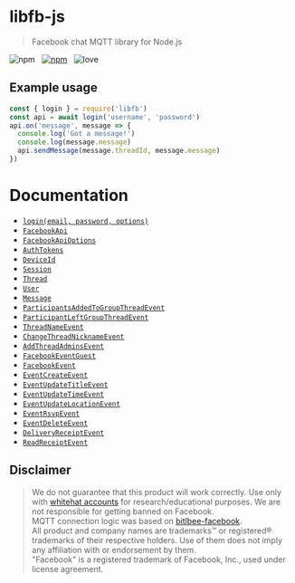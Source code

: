 # libfb-js

> Facebook chat MQTT library for Node.js

![npm](https://img.shields.io/npm/v/libfb.svg?style=for-the-badge) &nbsp;
[![npm](https://img.shields.io/npm/dt/libfb.svg?style=for-the-badge)](https://npmjs.com/package/libfb) &nbsp;
![love](https://img.shields.io/badge/Built%20with-%E2%9D%A4%20LOVE-red.svg?longCache=true&style=for-the-badge)

## Example usage

```js
const { login } = require('libfb')
const api = await login('username', 'password')
api.on('message', message => {
  console.log('Got a message!')
  console.log(message.message)
  api.sendMessage(message.threadId, message.message)
})
```

# Documentation
- [`login(email, password, options)`](docs/login)
- [`FacebookApi`](docs/FacebookApi)
- [`FacebookApiOptions`](docs/FacebookApiOptions)
- [`AuthTokens`](docs/AuthTokens)
- [`DeviceId`](docs/DeviceId)
- [`Session`](docs/Session)
- [`Thread`](docs/Thread)
- [`User`](docs/User)
- [`Message`](docs/Message)
- [`ParticipantsAddedToGroupThreadEvent`](docs/ParticipantsAddedToGroupThreadEvent)
- [`ParticipantLeftGroupThreadEvent`](docs/ParticipantLeftGroupThreadEvent)
- [`ThreadNameEvent`](docs/ThreadNameEvent)
- [`ChangeThreadNicknameEvent`](docs/ChangeThreadNicknameEvent)
- [`AddThreadAdminsEvent`](docs/AddThreadAdminsEvent)
- [`FacebookEventGuest`](docs/FacebookEventGuest)
- [`FacebookEvent`](docs/FacebookEvent)
- [`EventCreateEvent`](docs/EventCreateEvent)
- [`EventUpdateTitleEvent`](docs/EventUpdateTitleEvent)
- [`EventUpdateTimeEvent`](docs/EventUpdateTimeEvent)
- [`EventUpdateLocationEvent`](docs/EventUpdateLocationEvent)
- [`EventRsvpEvent`](docs/EventRsvpEvent)
- [`EventDeleteEvent`](docs/EventDeleteEvent)
- [`DeliveryReceiptEvent`](docs/DeliveryReceiptEvent)
- [`ReadReceiptEvent`](docs/ReadReceiptEvent)


## Disclaimer

> We do not guarantee that this product will work correctly. Use only with [whitehat accounts](https://www.facebook.com/whitehat/accounts/) for research/educational purposes. We are not responsible for getting banned on Facebook.  
> MQTT connection logic was based on [bitlbee-facebook](https://github.com/bitlbee-facebook).  
> All product and company names are trademarks™ or registered® trademarks of their respective holders. Use of them does not imply any affiliation with or endorsement by them.  
> "Facebook" is a registered trademark of Facebook, Inc., used under license agreement.